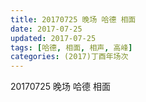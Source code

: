 ```yaml
---
title: 20170725 晚场 哈德 相面
date: 2017-07-25
updated: 2017-07-25
tags: [哈德, 相面, 相声, 高峰] 
categories: (2017)丁酉年场次 
---
```

20170725 晚场 哈德 相面

